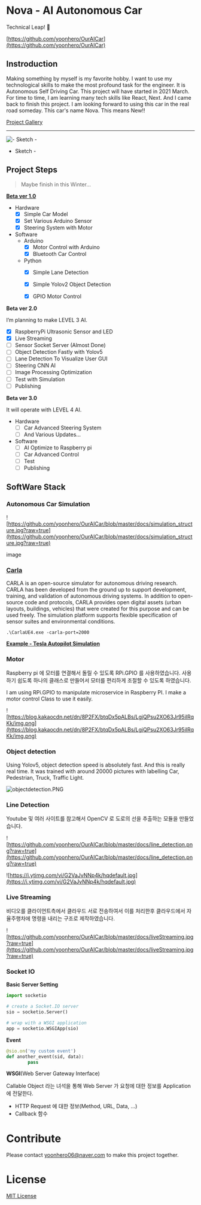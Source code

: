 # Nova - AI Autonomous Car

Technical Leap! 🚀

[https://github.com/yoonhero/OurAICar](https://github.com/yoonhero/OurAICar)

## **Instroduction**

Making something by myself is my favorite hobby. I want to use my technological skills to make the most profound task for the engineer. It is Autonomous Self Driving Car. This project will have started in 2021 March. For time to time, I am learning many tech skills like React, Next. And I came back to finish this project. I am looking forward to using this car in the real road someday. This car's name Nova. This means New!!

[Project Gallery](https://www.notion.so/Project-Gallery-7a9eb7c239804751b3fc392df3a06596)

---

![- Sketch -](Nova%20-%20AI%20Autonomous%20Car%205210569cc88b4760aa33e170a25ced45/software_structure.jpg)

- Sketch -

## **Project Steps**

> Maybe finish in this Winter...
> 

**[Beta ver 1.0](https://www.youtube.com/watch?v=kk2jRKFPXv0)**

- Hardware
    - [x]  Simple Car Model
    - [x]  Set Various Arduino Sensor
    - [x]  Steering System with Motor
- Software
    - Arduino
        - [x]  Motor Control with Arduino
        - [x]  Bluetooth Car Control
    - Python
        - [x]  Simple Lane Detection
        - [x]  Simple Yolov2 Object Detection
        - [x]  GPIO Motor Control
        

**Beta ver 2.0**

I’m planning to make LEVEL 3 AI.

- [x]  RaspberryPi Ultrasonic Sensor and LED
- [x]  Live Streaming
- [ ]  Sensor Socket Server (Almost Done)
- [ ]  Object Detection Fastly with Yolov5
- [ ]  Lane Detection To Visualize User GUI
- [ ]  Steering CNN AI
- [ ]  Image Processing Optimization
- [ ]  Test with Simulation
- [ ]  Publishing

**Beta ver 3.0**

It will operate with LEVEL 4 AI.

- Hardware
    - [ ]  Car Advanced Steering System
    - [ ]  And Various Updates…
- Software
    - [ ]  AI Optimize to Raspberry pi
    - [ ]  Car Advanced Control
    - [ ]  Test
    - [ ]  Publishing

## SoftWare Stack

### Autonomous Car Simulation

![https://github.com/yoonhero/OurAICar/blob/master/docs/simulation_structure.jpg?raw=true](https://github.com/yoonhero/OurAICar/blob/master/docs/simulation_structure.jpg?raw=true)

image

### [Carla](https://carla.org/)

CARLA is an open-source simulator for autonomous driving research. CARLA has been developed from the ground up to support development, training, and validation of autonomous driving systems. In addition to open-source code and protocols, CARLA provides open digital assets (urban layouts, buildings, vehicles) that were created for this purpose and can be used freely. The simulation platform supports flexible specification of sensor suites and environmental conditions.

```
.\CarlaUE4.exe -carla-port=2000
```

**[Example - Tesla Autopilot Simulation](https://www.youtube.com/watch?v=6hkiTejoyms)**

### Motor

Raspberry pi 에 모터를 연결해서 돌릴 수 있도록 RPi.GPIO 를 사용하였습니다. 사용하기 쉽도록 하나의 클래스로 만들어서 모터를 편리하게 조절할 수 있도록 하였습니다.

I am using RPi.GPIO to manipulate microservice in Raspberry PI. I make a motor control Class to use it easily.

![https://blog.kakaocdn.net/dn/8P2FX/btqDx5pALBs/LgjQPsu2XO63Jr95iIRqKk/img.png](https://blog.kakaocdn.net/dn/8P2FX/btqDx5pALBs/LgjQPsu2XO63Jr95iIRqKk/img.png)

### Object detection

Using Yolov5, object detection speed is absolutely fast. And this is really real time. It was trained with around 20000 pictures with labelling Car, Pedestrian, Truck, Traffic Light.

![objectdetection.PNG](Nova%20-%20AI%20Autonomous%20Car%205210569cc88b4760aa33e170a25ced45/objectdetection.png)

### Line Detection

Youtube 및 여러 사이트를 참고해서 OpenCV 로 도로의 선을 추출하는 모듈을 만들었습니다.

![https://github.com/yoonhero/OurAICar/blob/master/docs/line_detection.png?raw=true](https://github.com/yoonhero/OurAICar/blob/master/docs/line_detection.png?raw=true)

![https://i.ytimg.com/vi/G2VaJvNNp4k/hqdefault.jpg](https://i.ytimg.com/vi/G2VaJvNNp4k/hqdefault.jpg)

### Live Streaming

비디오를 클라이언트측에서 클라우드 서로 전송하여서 이를 처리한후 클라우드에서 자율주행차에 명령을 내리는 구조로 제작하였습니다.

![https://github.com/yoonhero/OurAICar/blob/master/docs/liveStreaming.jpg?raw=true](https://github.com/yoonhero/OurAICar/blob/master/docs/liveStreaming.jpg?raw=true)

### Socket IO

**Basic Server Setting**

```python
import socketio

# create a Socket.IO server
sio = socketio.Server()

# wrap with a WSGI application
app = socketio.WSGIApp(sio)
```

**Event**

```python
@sio.on('my custom event')
def another_event(sid, data):    
		pass
```

**WSGI**(Web Server Gateway Interface)

Callable Object 라는 녀석을 통해 Web Server 가 요청에 대한 정보를 Application 에 전달한다.

- HTTP Request 에 대한 정보(Method, URL, Data, …)
- Callback 함수

# Contribute

Please contact yoonhero06@naver.com to make this project together.

# License

[MIT License](https://github.com/yoonhero/OurAICar/blob/master/LICENSE.md)